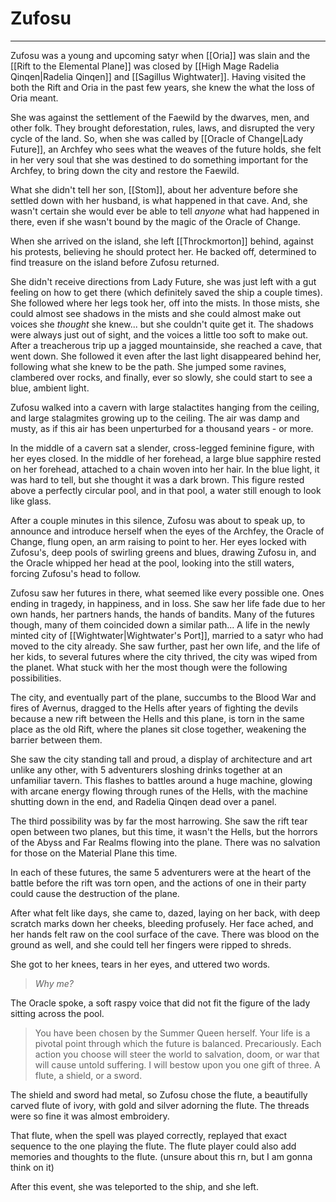 # Zufosu
---
Zufosu was a young and upcoming satyr when [[Oria]] was slain and the [[Rift to the Elemental Plane]] was closed by [[High Mage Radelia Qinqen|Radelia Qinqen]] and [[Sagillus Wightwater]]. Having visited the both the Rift and Oria in the past few years, she knew the what the loss of Oria meant.

She was against the settlement of the Faewild by the dwarves, men, and other folk. They brought deforestation, rules, laws, and disrupted the very cycle of the land. So, when she was called by [[Oracle of Change|Lady Future]], an Archfey who sees what the weaves of the future holds, she felt in her very soul that she was destined to do something important for the Archfey, to bring down the city and restore the Faewild.

What she didn't tell her son, [[Stom]], about her adventure before she settled down with her husband, is what happened in that cave. And, she wasn't certain she would ever be able to tell *anyone* what had happened in there, even if she wasn't bound by the magic of the Oracle of Change.

When she arrived on the island, she left [[Throckmorton]] behind, against his protests, believing he should protect her. He backed off, determined to find treasure on the island before Zufosu returned.

She didn't receive directions from Lady Future, she was just left with a gut feeling on how to get there (which definitely saved the ship a couple times). She followed where her legs took her, off into the mists. In those mists, she could almost see shadows in the mists and she could almost make out voices she *thought* she knew... but she couldn't quite get it. The shadows were always just out of sight, and the voices a little too soft to make out. After a treacherous trip up a jagged mountainside, she reached a cave, that went down. She followed it even after the last light disappeared behind her, following what she knew to be the path. She jumped some ravines, clambered over rocks, and finally, ever so slowly, she could start to see a blue, ambient light.

Zufosu walked into a cavern with large stalactites hanging from the ceiling, and large stalagmites growing up to the ceiling. The air was damp and musty, as if this air has been unperturbed for a thousand years - or more.

In the middle of a cavern sat a slender, cross-legged feminine figure, with her eyes closed. In the middle of her forehead, a large blue sapphire rested on her forehead, attached to a chain woven into her hair. In the blue light, it was hard to tell, but she thought it was a dark brown. This figure rested above a perfectly circular pool, and in that pool, a water still enough to look like glass.

After a couple minutes in this silence, Zufosu was about to speak up, to announce and introduce herself when the eyes of the Archfey, the Oracle of Change, flung open, an arm raising to point to her. Her eyes locked with Zufosu's, deep pools of swirling greens and blues, drawing Zufosu in, and the Oracle whipped her head at the pool, looking into the still waters, forcing Zufosu's head to follow.

Zufosu saw her futures in there, what seemed like every possible one. Ones ending in tragedy, in happiness, and in loss. She saw her life fade due to her own hands, her partners hands, the hands of bandits. Many of the futures though, many of them coincided down a similar path... A life in the newly minted city of [[Wightwater|Wightwater's Port]], married to a satyr who had moved to the city already. She saw further, past her own life, and the life of her kids, to several futures where the city thrived, the city was wiped from the planet. What stuck with her the most though were the following possibilities. 

The city, and eventually part of the plane, succumbs to the Blood War and fires of Avernus, dragged to the Hells after years of fighting the devils because a new rift between the Hells and this plane, is torn in the same place as the old Rift, where the planes sit close together, weakening the barrier between them.

She saw the city standing tall and proud, a display of architecture and art unlike any other, with 5 adventurers sloshing drinks together at an unfamiliar tavern. This flashes to battles around a huge machine, glowing with arcane energy flowing through runes of the Hells, with the machine shutting down in the end, and Radelia Qinqen dead over a panel.

The third possibility was by far the most harrowing. She saw the rift tear open between two planes, but this time, it wasn't the Hells, but the horrors of the Abyss and Far Realms flowing into the plane. There was no salvation for those on the Material Plane this time.

In each of these futures, the same 5 adventurers were at the heart of the battle before the rift was torn open, and the actions of one in their party could cause the destruction of the plane.

After what felt like days, she came to, dazed, laying on her back, with deep scratch marks down her cheeks, bleeding profusely. Her face ached, and her hands felt raw on the cool surface of the cave. There was blood on the ground as well, and she could tell her fingers were ripped to shreds.

She got to her knees, tears in her eyes, and uttered two words.

>*Why me?*

The Oracle spoke, a soft raspy voice that did not fit the figure of the lady sitting across the pool.

>You have been chosen by the Summer Queen herself. Your life is a pivotal point through which the future is balanced. Precariously. Each action you choose will steer the world to salvation, doom, or war that will cause untold suffering. I will bestow upon you one gift of three. A flute, a shield, or a sword.

The shield and sword had metal, so Zufosu chose the flute, a beautifully carved flute of ivory, with gold and silver adorning the flute. The threads were so fine it was almost embroidery.

That flute, when the spell was played correctly, replayed that exact sequence to the one playing the flute. The flute player could also add memories and thoughts to the flute.  (unsure about this rn, but I am gonna think on it)

After this event, she was teleported to the ship, and she left.